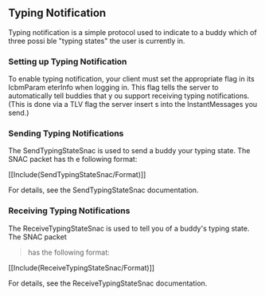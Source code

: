 ## Typing Notification ##
Typing notification is a simple protocol used to indicate to a buddy which of three possi
ble "typing states" the user is currently in.

### Setting up Typing Notification ###

To enable typing notification, your client must set the appropriate flag in its IcbmParam
eterInfo when logging in. This flag tells the server to automatically tell buddies that y
ou support receiving typing notifications. (This is done via a TLV flag the server insert
s into the InstantMessages you send.)

### Sending Typing Notifications ###

The SendTypingStateSnac is used to send a buddy your typing state. The SNAC packet has th
e following format:

[[Include(SendTypingStateSnac/Format)]]

For details, see the SendTypingStateSnac documentation.

### Receiving Typing Notifications ###

The ReceiveTypingStateSnac is used to tell you of a buddy's typing state. The SNAC packet
> has the following format:

[[Include(ReceiveTypingStateSnac/Format)]]

For details, see the ReceiveTypingStateSnac documentation.